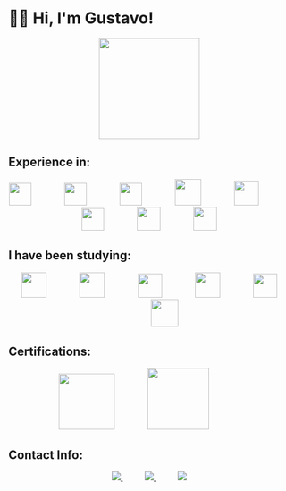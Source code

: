 # 👨‍💼 Hi, I'm Gustavo!



<p align="center">
  <img align="center" height="180" src="https://github-readme-stats.vercel.app/api/top-langs/?username=guftrindade&layout=compact&theme=default)](https://github.com/anuraghazra/github-readme-stats" />  
</p>

## Experience in:
<p align="center">
    <img height="40" src="https://github.com/guftrindade/guftrindade/assets/67704261/f593ff66-2fb4-4b89-b9e1-a04e8a80c36a">
    &nbsp;&nbsp;&nbsp;&nbsp;&nbsp;&nbsp;&nbsp;&nbsp;&nbsp;&nbsp;&nbsp;&nbsp;&nbsp;
    <img height="40" src="https://user-images.githubusercontent.com/67704261/216823155-d9beb49a-d348-4cd6-bc0e-13abd3e6dcee.png">
    &nbsp;&nbsp;&nbsp;&nbsp;&nbsp;&nbsp;&nbsp;&nbsp;&nbsp;&nbsp;&nbsp;&nbsp;&nbsp;
    <img height="40" src="https://user-images.githubusercontent.com/67704261/216822972-9e815a16-5f2c-4c20-b378-0367affde7e1.png">
    &nbsp;&nbsp;&nbsp;&nbsp;&nbsp;&nbsp;&nbsp;&nbsp;&nbsp;&nbsp;&nbsp;&nbsp;&nbsp;
    <img height="47" src="https://github.com/guftrindade/guftrindade/assets/67704261/0e5ae34e-94eb-468f-b52b-97d2b2e7d9bb">
    &nbsp;&nbsp;&nbsp;&nbsp;&nbsp;&nbsp;&nbsp;&nbsp;&nbsp;&nbsp;&nbsp;&nbsp;&nbsp;
    <img height="44" src="https://github.com/guftrindade/guftrindade/assets/67704261/08777b44-3f8f-4fe1-a5f6-221b1f34b969">
    &nbsp;&nbsp;&nbsp;&nbsp;&nbsp;&nbsp;&nbsp;&nbsp;&nbsp;&nbsp;&nbsp;&nbsp;&nbsp;
  <img height="40" src="https://github.com/guftrindade/guftrindade/assets/67704261/f423bbc0-aabd-4d27-926a-9e6584c74682">
     &nbsp;&nbsp;&nbsp;&nbsp;&nbsp;&nbsp;&nbsp;&nbsp;&nbsp;&nbsp;&nbsp;&nbsp;&nbsp;
    <img height="42" src="https://github.com/guftrindade/guftrindade/assets/67704261/44b38bca-8c63-4341-8730-e8cbadee4135">
    &nbsp;&nbsp;&nbsp;&nbsp;&nbsp;&nbsp;&nbsp;&nbsp;&nbsp;&nbsp;&nbsp;&nbsp;&nbsp;
    <img height="42" src="https://github.com/guftrindade/guftrindade/assets/67704261/dc114408-12d6-4a03-a3cf-df3b8873e222">
</p>


## I have been studying:
<p align="center">
    <img height="45" src="https://github.com/guftrindade/guftrindade/assets/67704261/516bf1e2-baee-446d-9cf5-153e61ace2d8">
    &nbsp;&nbsp;&nbsp;&nbsp;&nbsp;&nbsp;&nbsp;&nbsp;&nbsp;&nbsp;&nbsp;&nbsp;&nbsp;
  <img height="45" src="https://github.com/guftrindade/guftrindade/assets/67704261/1f02593f-a383-4efa-86a2-9ae4d186f579">
    &nbsp;&nbsp;&nbsp;&nbsp;&nbsp;&nbsp;&nbsp;&nbsp;&nbsp;&nbsp;&nbsp;&nbsp;&nbsp;
    <img height="43" src="https://github.com/guftrindade/guftrindade/assets/67704261/f654e4b2-f7f0-4ede-b7e2-0af6122e1637">
     &nbsp;&nbsp;&nbsp;&nbsp;&nbsp;&nbsp;&nbsp;&nbsp;&nbsp;&nbsp;&nbsp;&nbsp;&nbsp;
    <img height="45" src="https://github.com/guftrindade/guftrindade/assets/67704261/b467b6f8-5def-49b5-8f84-40f3d52e2bdb">
    &nbsp;&nbsp;&nbsp;&nbsp;&nbsp;&nbsp;&nbsp;&nbsp;&nbsp;&nbsp;&nbsp;&nbsp;&nbsp;
    <img height="43" src="https://github.com/guftrindade/guftrindade/assets/67704261/e0ffde31-cd73-4599-b9ed-50aeb9d00472">
  &nbsp;&nbsp;&nbsp;&nbsp;&nbsp;&nbsp;&nbsp;&nbsp;&nbsp;&nbsp;&nbsp;&nbsp;&nbsp;
    <img height="49" src="https://github.com/guftrindade/guftrindade/assets/67704261/47618655-24c3-4815-b546-849e2f489699">
</p>

## Certifications:
<p align="center">
    <img height="100" src="https://user-images.githubusercontent.com/67704261/216822600-baafafe9-27c4-4ab6-b528-2d8a512bc740.png">
    &nbsp;&nbsp;&nbsp;&nbsp;&nbsp;&nbsp;&nbsp;&nbsp;&nbsp;&nbsp;&nbsp;&nbsp;&nbsp;
    <img height="110" src="https://user-images.githubusercontent.com/67704261/142783472-3762b346-94e4-45e6-9908-b3360dc2cf84.png">
     &nbsp;&nbsp;&nbsp;&nbsp;&nbsp;&nbsp;&nbsp;&nbsp;&nbsp;&nbsp;&nbsp;&nbsp;&nbsp;
</p>

## Contact Info:

<p align="center">
    <a href="https://github.com/guftrindade">
        <img  src="https://img.shields.io/badge/github-%23100000.svg?&style=for-the-badge&logo=github&logoColor=white&link=mailto:https://github.com/guftrindade">
    </a>
    &nbsp;&nbsp;&nbsp;&nbsp;&nbsp;&nbsp;&nbsp;&nbsp;&nbsp;
    <a href="mailto:gustavoferreiratrindade@gmail.com">
        <img src="https://img.shields.io/badge/gmail-D14836?&style=for-the-badge&logo=gmail&logoColor=white&link=mailto:gustavoferreiratrindade@gmail.com">
    </a>
    &nbsp;&nbsp;&nbsp;&nbsp;&nbsp;&nbsp;&nbsp;&nbsp;&nbsp;
    <a href="https://www.linkedin.com/in/gustavoftrindade/">
        <img src="https://img.shields.io/badge/linkedin-%230077B5.svg?&style=for-the-badge&logo=linkedin&logoColor=white&link=mailto:https://www.linkedin.com/in/gustavoftrindade/">
    </a>
</p>
